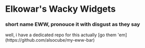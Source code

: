 # Elkowar's Wacky Widgets

<h3>short name EWW, pronouce it with disgust as they say</h3>
well, i have a dedicated repo for this actually
[go them 'em](https://github.com/alsocube/my-eww-bar)
